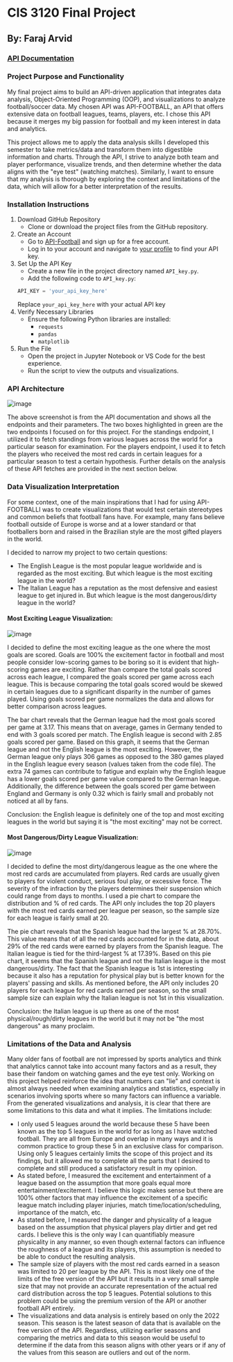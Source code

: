 # CIS 3120 Final Project
## By: Faraj Arvid

### [API Documentation](https://www.api-football.com/documentation-v3)

### Project Purpose and Functionality
My final project aims to build an API-driven application that integrates data analysis, Object-Oriented Programming (OOP), and visualizations to analyze 
football/soccer data. My chosen API was API-FOOTBALL, an API that offers extensive data on football leagues, teams, players, etc. I chose this API because it merges my
big passion for football and my keen interest in data and analytics.

This project allows me to apply the data analysis skills I developed this semester to take metrics/data and transform them into digestible information and charts. Through 
the API, I strive to analyze both team and player performance, visualize trends, and then determine whether the data aligns with the "eye test" (watching matches). 
Similarly, I want to ensure that my analysis is thorough by exploring the context and limitations of the data, which will allow for a better interpretation of the results.

### Installation Instructions
1. Download GitHub Repository
   - Clone or download the project files from the GitHub repository.
2. Create an Account
   - Go to [API-Football](https://www.api-football.com/) and sign up for a free account.
   - Log in to your account and navigate to [your profile](https://dashboard.api-football.com/profile?access) to find your API key.
3. Set Up the API Key
   - Create a new file in the project directory named `API_key.py`.
   - Add the following code to `API_key.py`:
   ```python
   API_KEY = 'your_api_key_here'
   ```
   Replace `your_api_key_here` with your actual API key
4. Verify Necessary Libraries
   - Ensure the following Python libraries are installed:
     - `requests`
     - `pandas`
     - `matplotlib`
5. Run the File
   - Open the project in Jupyter Notebook or VS Code for the best experience.
   - Run the script to view the outputs and visualizations.

### API Architecture
![image](https://github.com/user-attachments/assets/bb41ecef-a349-4dd6-a2fb-4e4eb3e7865e)

The above screenshot is from the API documentation and shows all the endpoints and their parameters. The two boxes highlighted in green are the two endpoints I focused on for this project. For the standings endpoint, I utilized it to fetch standings from various leagues across the world for a particular season for examination. For the players endpoint, I used it to fetch the players who received the most red cards in certain leagues for a particular season to test a certain hypothesis. Further details on the analysis of these API fetches are provided in the next section below.

### Data Visualization Interpretation
For some context, one of the main inspirations that I had for using API-FOOTBALLI was to create visualizations that would test certain stereotypes and common beliefs that football fans have. For example, many fans believe football outside of Europe is worse and at a lower standard or that footballers born and raised in the Brazilian style are the most gifted players in the world. 

I decided to narrow my project to two certain questions:
- The English League is the most popular league worldwide and is regarded as the most exciting. But which league is the most exciting league in the world?
- The Italian League has a reputation as the most defensive and easiest league to get injured in. But which league is the most dangerous/dirty league in the world?

#### Most Exciting League Visualization:
![image](https://github.com/user-attachments/assets/36195eb3-68f3-4760-89de-2e0188fbe70a)

I decided to define the most exciting league as the one where the most goals are scored. Goals are 100% the excitement factor in football and most people consider low-scoring games to be boring so it is evident that high-scoring games are exciting. Rather than compare the total goals scored across each league, I compared the goals scored per game across each league. This is because comparing the total goals scored would be skewed in certain leagues due to a significant disparity in the number of games played. Using goals scored per game normalizes the data and allows for better comparison across leagues.

The bar chart reveals that the German league had the most goals scored per game at 3.17. This means that on average, games in Germany tended to end with 3 goals scored per match. The English league is second with 2.85 goals scored per game. Based on this graph, it seems that the German league and not the English league is the most exciting. However, the German league only plays 306 games as opposed to the 380 games played in the English league every season (values taken from the code file). The extra 74 games can contribute to fatigue and explain why the English league has a lower goals scored per game value compared to the German league. Additionally, the difference between the goals scored per game between England and Germany is only 0.32 which is fairly small and probably not noticed at all by fans. 

Conclusion: the English league is definitely one of the top and most exciting leagues in the world but saying it is "the most exciting" may not be correct.

#### Most Dangerous/Dirty League Visualization:
![image](https://github.com/user-attachments/assets/c237eb75-1c02-4ff9-a0c2-3b2c2d4ee6ce)

I decided to define the most dirty/dangerous league as the one where the most red cards are accumulated from players. Red cards are usually given to players for violent conduct, serious foul play, or excessive force. The severity of the infraction by the players determines their suspension which could range from days to months. I used a pie chart to compare the distribution and % of red cards. The API only includes the top 20 players with the most red cards earned per league per season, so the sample size for each league is fairly small at 20.

The pie chart reveals that the Spanish league had the largest % at 28.70%. This value means that of all the red cards accounted for in the data, about 29% of the red cards were earned by players from the Spanish league. The Italian league is tied for the third-largest % at 17.39%. Based on this pie chart, it seems that the Spanish league and not the Italian league is the most dangerous/dirty. The fact that the Spanish league is  1st is interesting because it also has a reputation for physical play but is better known for the players' passing and skills. As mentioned before, the API only includes 20 players for each league for red cards earned per season, so the small sample size can explain why the Italian league is not 1st in this visualization.

Conclusion: the Italian league is up there as one of the most physical/rough/dirty leagues in the world but it may not be "the most dangerous" as many proclaim.

### Limitations of the Data and Analysis
Many older fans of football are not impressed by sports analytics and think that analytics cannot take into account many factors and as a result, they base their fandom on watching games and the eye test only. Working on this project helped reinforce the idea that numbers can "lie" and context is almost always needed when examining analytics and statistics, especially in scenarios involving sports where so many factors can influence a variable. From the generated visualizations and analysis, it is clear that there are some limitations to this data and what it implies. The limitations include:

- I only used 5 leagues around the world because these 5 have been known as the top 5 leagues in the world for as long as I have watched football. They are all from Europe and overlap in many ways and it is common practice to group these 5 in an exclusive class for comparison. Using only 5 leagues certainly limits the scope of this project and its findings, but it allowed me to complete all the parts that I desired to complete and still produced a satisfactory result in my opinion.
- As stated before, I measured the excitement and entertainment of a league based on the assumption that more goals equal more entertainment/excitement. I believe this logic makes sense but there are 100% other factors that may influence the excitement of a specific league match including player injuries, match time/location/scheduling, importance of the match, etc.
- As stated before, I measured the danger and physicality of a league based on the assumption that physical players play dirtier and get red cards. I believe this is the only way I can quantifiably measure physicality in any manner, so even though external factors can influence the roughness of a league and its players, this assumption is needed to be able to conduct the resulting analysis.
- The sample size of players with the most red cards earned in a season was limited to 20 per league by the API. This is most likely one of the limits of the free version of the API but it results in a very small sample size that may not provide an accurate representation of the actual red card distribution across the top 5 leagues. Potential solutions to this problem could be using the premium version of the API or another football API entirely.
- The visualizations and data analysis is entirely based on only the 2022 season. This season is the latest season of data that is available on the free version of the API. Regardless, utilizing earlier seasons and comparing the metrics and data to this season would be useful to determine if the data from this season aligns with other years or if any of the values from this season are outliers and out of the norm.

